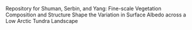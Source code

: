 Repository for Shuman, Serbin, and Yang: Fine-scale Vegetation Composition and Structure Shape the Variation in Surface Albedo across a Low Arctic Tundra Landscape

